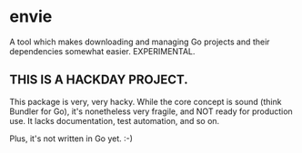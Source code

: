 envie
=====

A tool which makes downloading and managing Go projects and their dependencies somewhat easier.  EXPERIMENTAL.

THIS IS A HACKDAY PROJECT.
--------------------------
This package is very, very hacky.  While the core concept is sound (think Bundler for Go), it's nonetheless very fragile, and NOT ready for production use.
It lacks documentation, test automation, and so on.

Plus, it's not written in Go yet.  :-)
